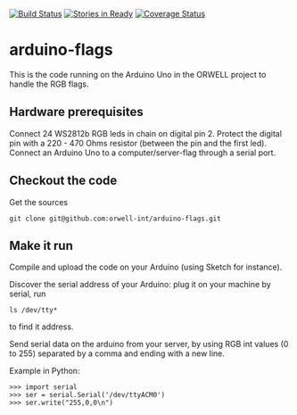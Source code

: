 [![Build Status](https://travis-ci.org/orwell-int/arduino-flags.svg?branch=master)](https://travis-ci.org/orwell-int/arduino-flags) [![Stories in Ready](https://badge.waffle.io/orwell-int/arduino-flags.png?label=ready&title=Ready)](https://waffle.io/orwell-int/arduino-flags) [![Coverage Status](https://coveralls.io/repos/orwell-int/arduino-flags/badge.svg?branch=master)](https://coveralls.io/r/orwell-int/arduino-flags?branch=master)

arduino-flags
=============

This is the code running on the Arduino Uno in the ORWELL project to handle the RGB flags.

Hardware prerequisites
----------------------

Connect 24 WS2812b RGB leds in chain on digital pin 2.
Protect the digital pin with a 220 - 470 Ohms resistor (between the pin and the first led).
Connect an Arduino Uno to a computer/server-flag through a serial port.

Checkout the code
-----------------
Get the sources
```
git clone git@github.com:orwell-int/arduino-flags.git
```

Make it run
-----------
Compile and upload the code on your Arduino (using Sketch for instance).

Discover the serial address of your Arduino: plug it on your machine by serial, run 
```
ls /dev/tty*
```
to find it address.

Send serial data on the arduino from your server, by using RGB int values (0 to 255) separated by
a comma and ending with a new line.

Example in Python:
```
>>> import serial
>>> ser = serial.Serial('/dev/ttyACM0')
>>> ser.write("255,0,0\n")
```
